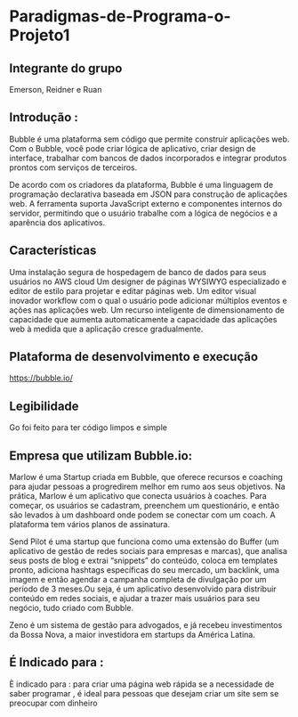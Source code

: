 # Paradigmas-de-Programa-o-Projeto1

## Integrante do grupo
Emerson,
Reidner e
Ruan

## Introdução :

Bubble é uma plataforma sem código que permite construir aplicações web. Com o Bubble, você pode criar lógica de aplicativo, criar design de interface, trabalhar com bancos de dados incorporados e integrar produtos prontos com serviços de terceiros.

De acordo com os criadores da plataforma, Bubble é uma linguagem de programação declarativa baseada em JSON para construção de aplicações web. A ferramenta suporta JavaScript externo e componentes internos do servidor, permitindo que o usuário trabalhe com a lógica de negócios e a aparência dos aplicativos.

## Características

Uma instalação segura de hospedagem de banco de dados para seus usuários no AWS cloud
Um designer de páginas WYSIWYG especializado e editor de estilo para projetar e editar páginas web.
Um editor visual inovador workflow com o qual o usuário pode adicionar múltiplos eventos e ações nas aplicações web.
Um recurso inteligente de dimensionamento de capacidade que aumenta automaticamente a capacidade das aplicações web à medida que a aplicação cresce gradualmente.



## Plataforma de desenvolvimento e execução 

https://bubble.io/

## Legibilidade 

Go foi feito para ter código limpos e simple

## Empresa que utilizam Bubble.io:
Marlow é uma Startup criada em Bubble, que oferece recursos e coaching para ajudar pessoas a progredirem melhor em rumo aos seus objetivos.
Na prática, Marlow é um aplicativo que conecta usuários à coaches. Para começar, os usuários se cadastram, preenchem um questionário, e então são levados à um dashboard onde podem se conectar com um coach. A plataforma tem vários planos de assinatura.

Send Pilot é uma startup que funciona como uma extensão do Buffer (um aplicativo de gestão de redes sociais para empresas e marcas), que analisa seus posts de blog e extrai “snippets” do conteúdo, coloca em templates pronto, adiciona hashtags específicas do seu mercado, um backlink, uma imagem e então agendar a campanha completa de divulgação por um período de 3 meses.Ou seja, é um aplicativo desenvolvido para distribuir conteúdo em redes sociais, e ajudar a trazer mais usuários para seu negócio, tudo criado com Bubble.

Zeno é um sistema de gestão para advogados, e já recebeu investimentos da Bossa Nova, a maior investidora em startups da América Latina.

## É Indicado para : 

È indicado para : para criar uma página web  rápida se a necessidade de saber programar , é ideal para pessoas que desejam criar um site sem se preocupar com dinheiro




